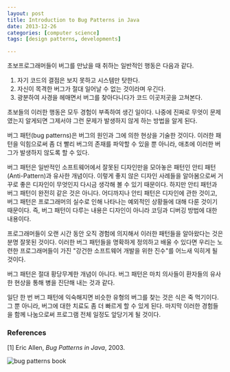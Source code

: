 ```yaml
---
layout: post
title: Introduction to Bug Patterns in Java 
date: 2013-12-26
categories: [computer science]
tags: [design patterns, developments]

---
```



초보프로그래머들이 버그를 만났을 때 취하는 일반적인 행동은 다음과 같다.

1. 자기 코드의 결점은 보지 못하고 시스템만 탓한다.
2. 자신이 목격한 버그가 절대 일어날 수 없는 것이라며 우긴다.
3. 광분하여 사경을 헤매면서 버그를 찾아다니다가 코드 이곳저곳을 고쳐본다.

초보들의 이러한 행동은 모두 경험이 부족하여 생긴 일이다. 나중에 진짜로 무엇이 문제였는지 알게되면 그제서야 그런 문제가 발생하지 않게 하는 방법을 알게 된다.

버그 패턴(bug patterns)은 버그의 원인과 그에 의한 현상을 기술한 것이다. 이러한 패턴을 익힘으로써 좀 더 빨리 버그의 존재를 파악할 수 있을 뿐 아니라, 애초에 이러한 버그가 발생하지 않도록 할 수 있다.

버그 패턴은 일반적인 소프트웨어에서 잘못된 디자인만을 모아놓은 패턴인 안티 패턴(Anti-Pattern)과 유사한 개념이다. 이렇게 좋지 않은 디자인 사례들을 알아봄으로써 거꾸로 좋은 디자인이 무엇인지 다시금 생각해 볼 수 있기 때문이다. 하지만 안티 패턴과 버그 패턴이 완전히 같은 것은 아니다. 어디까지나 안티 패턴은 디자인에 관한 것이고, 버그 패턴은 프로그래머의 실수로 인해 나타나는 예외적인 상황들에 대해 다룬 것이기 때문이다. 즉, 버그 패턴이 다루는 내용은 디자인이 아니라 코딩과 디버깅 방법에 대한 내용이다.

프로그래머들이 오랜 시간 동안 오직 경험에 의지해서 이러한 패턴들을 알아왔다는 것은 분명 잘못된 것이다. 이러한 버그 패턴들을 명확하게 정의하고 배울 수 있다면 우리는 노련한 프로그래머들이 가진 "강건한 소프트웨어 개발을 위한 진수"를 어느새 익히게 될 것이다.

버그 패턴은 절대 황당무계한 개념이 아니다. 버그 패턴은 마치 의사들이 환자들의 유사한 현상을 통해 병을 진단해 내는 것과 같다.

일단 한 번 버그 패턴에 익숙해지면 비슷한 유형의 버그를 찾는 것은 식은 죽 먹기이다. 그 뿐 아니라, 버그에 대한 치료도 좀 더 빠르게 할 수 있게 된다. 마지막 이러한 경험들을 함께 나눔으로써 프로그램 전체 일정도 앞당기게 될 것이다.

### References

[1] Eric Allen, *Bug Patterns in Java*, 2003.

![bug patterns book](http://sungsoo.github.com/images/bug-patterns-book.png)